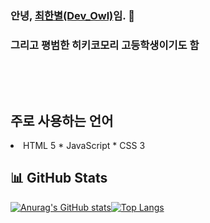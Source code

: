 ### 안녕, [최한별(Dev_Owl)](https://github.com/Dev-Owl32)임. 👋
### 그리고 평범한 히키코모리 고등학생이기도 함

<p>&nbsp</p>
<p>&nbsp</p>

## 주로 사용하는 언어
<li> HTML 5 * JavaScript * CSS 3</li>


## 📊 GitHub Stats

[![Anurag's GitHub stats](https://github-readme-stats.vercel.app/api?username=Dev-Owl32&show_icons=true&theme=cobalt&icon_color=c36be3&hide_border=none&text_color=33c6d4)](#)[![Top Langs](https://github-readme-stats.vercel.app/api/top-langs/?username=Dev-Owl32&layout=compact&theme=cobalt&hide_border=none)](https://github.com/Dev-Owl32)

